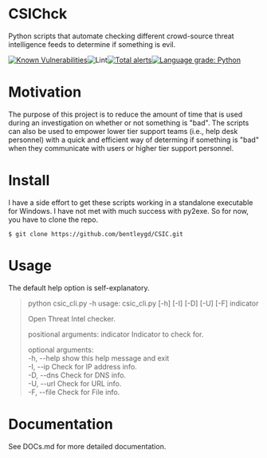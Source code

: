 # CSIChck
Python scripts that automate checking different crowd-source threat intelligence feeds to determine if something is evil.

[![Known Vulnerabilities](https://snyk.io/test/github/bentleygd/CSIC/badge.svg?targetFile=requirements.txt)](https://snyk.io/test/github/bentleygd/CSIC?targetFile=requirements.txt)![Lint](https://github.com/bentleygd/CSIC/workflows/Lint/badge.svg)[![Total alerts](https://img.shields.io/lgtm/alerts/g/bentleygd/CSIC.svg?logo=lgtm&logoWidth=18)](https://lgtm.com/projects/g/bentleygd/CSIC/alerts/)[![Language grade: Python](https://img.shields.io/lgtm/grade/python/g/bentleygd/CSIC.svg?logo=lgtm&logoWidth=18)](https://lgtm.com/projects/g/bentleygd/CSIC/context:python)

# Motivation
The purpose of this project is to reduce the amount of time that is used during an investigation on whether or not something is "bad".  The scripts can also be used to empower lower tier support teams (i.e., help desk personnel) with a quick and efficient way of determing if something is "bad" when they communicate with users or higher tier support personnel.

# Install
I have a side effort to get these scripts working in a standalone executable for Windows.  I have not met with much success with py2exe.  So for now, you have to clone the repo.

`$ git clone https://github.com/bentleygd/CSIC.git`

# Usage
The default help option is self-explanatory.

> python csic_cli.py -h
> usage: csic_cli.py [-h] [-I] [-D] [-U] [-F] indicator
> 
> Open Threat Intel checker.
>
> positional arguments:
>  indicator   Indicator to check for.
>
> optional arguments:<br>
>  -h, --help  show this help message and exit<br>
>  -I, --ip    Check for IP address info.<br>
>  -D, --dns   Check for DNS info.<br>
>  -U, --url   Check for URL info.<br>
>  -F, --file  Check for File info.<br>

# Documentation
See DOCs.md for more detailed documentation.